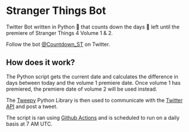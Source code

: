 # Stranger Things Bot
Twitter Bot written in Python 🐍 that counts down the days 📆 left until the premiere of Stranger Things 4 Volume 1 &amp; 2.

Follow the bot [@Countdown_ST](https://twitter.com/Countdown_ST) on Twitter.

## How does it work?
The Python script gets the current date and calculates the difference in days between today and the volume 1 premiere date. Once volume 1 has premiered, the premiere date of volume 2 will be used instead.

The [Tweepy](https://www.tweepy.org) Python Library is then used to communicate with the [Twitter API](https://developer.twitter.com/en/docs/twitter-api) and post a tweet. 

The script is ran using [Github Actions](https://github.com/features/actions) and is scheduled to run on a daily basis at 7 AM UTC. 
